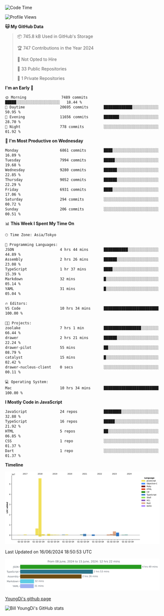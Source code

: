 <!--START_SECTION:waka-->
![Code Time](http://img.shields.io/badge/Code%20Time-753%20hrs%2028%20mins-blue)

![Profile Views](http://img.shields.io/badge/Profile%20Views-0-blue)

**🐱 My GitHub Data** 

> 📦 745.8 kB Used in GitHub's Storage 
 > 
> 🏆 747 Contributions in the Year 2024
 > 
> 🚫 Not Opted to Hire
 > 
> 📜 33 Public Repositories 
 > 
> 🔑 1 Private Repositories 
 > 
**I'm an Early 🐤** 

```text
🌞 Morning                7489 commits        █████░░░░░░░░░░░░░░░░░░░░   18.44 % 
🌆 Daytime                20695 commits       █████████████░░░░░░░░░░░░   50.95 % 
🌃 Evening                11656 commits       ███████░░░░░░░░░░░░░░░░░░   28.70 % 
🌙 Night                  778 commits         ░░░░░░░░░░░░░░░░░░░░░░░░░   01.92 % 
```
📅 **I'm Most Productive on Wednesday** 

```text
Monday                   6861 commits        ████░░░░░░░░░░░░░░░░░░░░░   16.89 % 
Tuesday                  7994 commits        █████░░░░░░░░░░░░░░░░░░░░   19.68 % 
Wednesday                9280 commits        ██████░░░░░░░░░░░░░░░░░░░   22.85 % 
Thursday                 9052 commits        ██████░░░░░░░░░░░░░░░░░░░   22.29 % 
Friday                   6931 commits        ████░░░░░░░░░░░░░░░░░░░░░   17.06 % 
Saturday                 294 commits         ░░░░░░░░░░░░░░░░░░░░░░░░░   00.72 % 
Sunday                   206 commits         ░░░░░░░░░░░░░░░░░░░░░░░░░   00.51 % 
```


📊 **This Week I Spent My Time On** 

```text
🕑︎ Time Zone: Asia/Tokyo

💬 Programming Languages: 
JSON                     4 hrs 44 mins       ███████████░░░░░░░░░░░░░░   44.89 % 
Assembly                 2 hrs 26 mins       ██████░░░░░░░░░░░░░░░░░░░   23.08 % 
TypeScript               1 hr 37 mins        ████░░░░░░░░░░░░░░░░░░░░░   15.39 % 
Markdown                 32 mins             █░░░░░░░░░░░░░░░░░░░░░░░░   05.14 % 
YAML                     31 mins             █░░░░░░░░░░░░░░░░░░░░░░░░   05.04 % 

🔥 Editors: 
VS Code                  10 hrs 34 mins      █████████████████████████   100.00 % 

🐱‍💻 Projects: 
zoolake                  7 hrs 1 min         █████████████████░░░░░░░░   66.44 % 
drawer                   2 hrs 21 mins       ██████░░░░░░░░░░░░░░░░░░░   22.24 % 
drawer-pilot             55 mins             ██░░░░░░░░░░░░░░░░░░░░░░░   08.79 % 
catalyst                 15 mins             █░░░░░░░░░░░░░░░░░░░░░░░░   02.42 % 
drawer-nucleus-client    0 secs              ░░░░░░░░░░░░░░░░░░░░░░░░░   00.11 % 

💻 Operating System: 
Mac                      10 hrs 34 mins      █████████████████████████   100.00 % 
```

**I Mostly Code in JavaScript** 

```text
JavaScript               24 repos            ████████░░░░░░░░░░░░░░░░░   32.88 % 
TypeScript               16 repos            █████░░░░░░░░░░░░░░░░░░░░   21.92 % 
HTML                     5 repos             ██░░░░░░░░░░░░░░░░░░░░░░░   06.85 % 
CSS                      1 repo              ░░░░░░░░░░░░░░░░░░░░░░░░░   01.37 % 
Dart                     1 repo              ░░░░░░░░░░░░░░░░░░░░░░░░░   01.37 % 
```



**Timeline**

![Lines of Code chart](https://raw.githubusercontent.com/Youngdi/Youngdi/master/assets/bar_graph.png)


 Last Updated on 16/06/2024 18:50:53 UTC
<!--END_SECTION:waka-->

![wakatime](./images/stat.svg)

[YoungDi's github page](https://youngdi.github.io)

![Bill YoungDi's GitHub stats](https://github-readme-stats.vercel.app/api?username=youngdi&count_private=true&show_icons=true)
